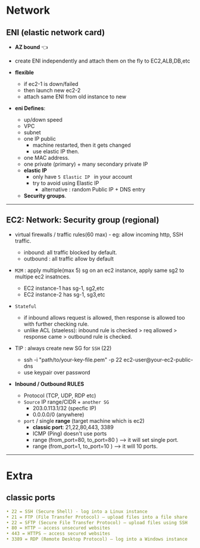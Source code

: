 # Network

## ENI (elastic network card)
- **AZ bound** :point_left:
- create ENI independently and attach them on the fly to EC2,ALB,DB,etc
- **flexible**
  - if ec2-1 is down/failed 
  - then launch new ec2-2 
  - attach same ENI from old instance to new

- **eni Defines**:
  - up/down speed
  - VPC
  - subnet
  - one IP public 
    - machine restarted, then it gets changed
    - use elastic IP then.
  - one MAC address.
  - one private (primary) + many secondary private IP
  - **elastic IP**
    - only have `5 Elastic IP ` in your account
    - try to avoid using Elastic IP
      - alternative : random Public IP + DNS entry
  - **Security groups**.

---
## EC2: Network: Security group (regional)
- virtual firewalls / traffic rules(60 max) - eg: allow incoming http, SSH traffic.
  - inbound: all traffic blocked by default.
  - outbound : all traffic allow by default

- `M2M` : apply multiple(max 5) sg on an ec2 instance, apply same sg2 to multipe ec2 insatnces.
  - EC2 instance-1 has sg-1, sg2,etc
  - EC2 instance-2 has sg-1, sg3,etc

- `Stateful`
  - if inbound allows request is allowed, then response is allowed too with further checking rule.
  - unlike ACL (staeless):  inbound rule is checked > req allowed > response came > outbound rule is checked.
  
- TIP : always create new SG for `SSH` (22)
  - ssh -i "path/to/your-key-file.pem" -p 22 ec2-user@your-ec2-public-dns
  - use keypair over password
  
- **Inbound / Outbound RULES**
  - Protocol (TCP, UDP, RDP etc)
  - `Source` IP range/CIDR + `another SG`
      - 203.0.113.1/32 (specfic IP)
      - 0.0.0.0/0 (anywhere)
  - `port` / single **range** (target machine which is ec2)
      - **classic port**: 21,22,80,443, 3389
      - ICMP (Ping)  doesn't use ports
      - range (from_port=80, to_port=80 ) --> it will set single port.
      - range (from_port=1, to_port=10 ) --> it will 10 ports.

---
# Extra
## classic ports
```yaml
• 22 = SSH (Secure Shell) - log into a Linux instance
• 21 = FTP (File Transfer Protocol) – upload files into a file share
• 22 = SFTP (Secure File Transfer Protocol) – upload files using SSH
• 80 = HTTP – access unsecured websites
• 443 = HTTPS – access secured websites
• 3389 = RDP (Remote Desktop Protocol) – log into a Windows instance
```

